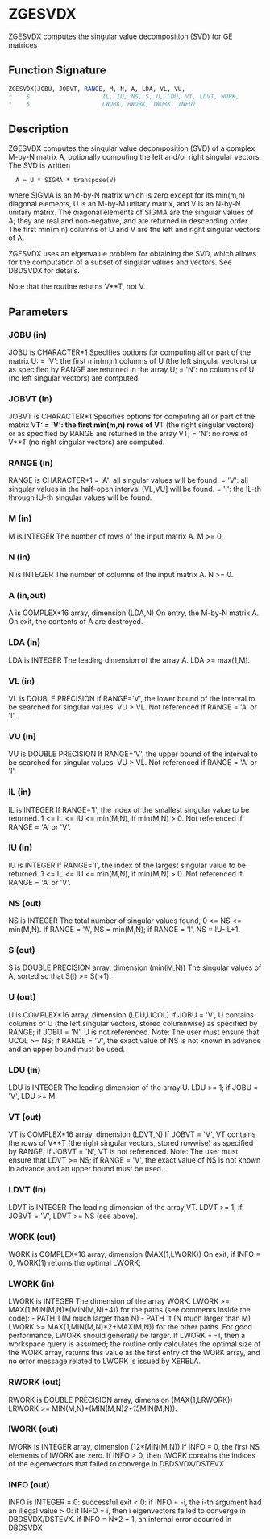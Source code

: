 # ZGESVDX

ZGESVDX computes the singular value decomposition (SVD) for GE matrices

## Function Signature

```fortran
ZGESVDX(JOBU, JOBVT, RANGE, M, N, A, LDA, VL, VU,
*    $                    IL, IU, NS, S, U, LDU, VT, LDVT, WORK,
*    $                    LWORK, RWORK, IWORK, INFO)
```

## Description


  ZGESVDX computes the singular value decomposition (SVD) of a complex
  M-by-N matrix A, optionally computing the left and/or right singular
  vectors. The SVD is written

      A = U * SIGMA * transpose(V)

  where SIGMA is an M-by-N matrix which is zero except for its
  min(m,n) diagonal elements, U is an M-by-M unitary matrix, and
  V is an N-by-N unitary matrix.  The diagonal elements of SIGMA
  are the singular values of A; they are real and non-negative, and
  are returned in descending order.  The first min(m,n) columns of
  U and V are the left and right singular vectors of A.

  ZGESVDX uses an eigenvalue problem for obtaining the SVD, which
  allows for the computation of a subset of singular values and
  vectors. See DBDSVDX for details.

  Note that the routine returns V**T, not V.

## Parameters

### JOBU (in)

JOBU is CHARACTER*1 Specifies options for computing all or part of the matrix U: = 'V': the first min(m,n) columns of U (the left singular vectors) or as specified by RANGE are returned in the array U; = 'N': no columns of U (no left singular vectors) are computed.

### JOBVT (in)

JOBVT is CHARACTER*1 Specifies options for computing all or part of the matrix V**T: = 'V': the first min(m,n) rows of V**T (the right singular vectors) or as specified by RANGE are returned in the array VT; = 'N': no rows of V**T (no right singular vectors) are computed.

### RANGE (in)

RANGE is CHARACTER*1 = 'A': all singular values will be found. = 'V': all singular values in the half-open interval (VL,VU] will be found. = 'I': the IL-th through IU-th singular values will be found.

### M (in)

M is INTEGER The number of rows of the input matrix A. M >= 0.

### N (in)

N is INTEGER The number of columns of the input matrix A. N >= 0.

### A (in,out)

A is COMPLEX*16 array, dimension (LDA,N) On entry, the M-by-N matrix A. On exit, the contents of A are destroyed.

### LDA (in)

LDA is INTEGER The leading dimension of the array A. LDA >= max(1,M).

### VL (in)

VL is DOUBLE PRECISION If RANGE='V', the lower bound of the interval to be searched for singular values. VU > VL. Not referenced if RANGE = 'A' or 'I'.

### VU (in)

VU is DOUBLE PRECISION If RANGE='V', the upper bound of the interval to be searched for singular values. VU > VL. Not referenced if RANGE = 'A' or 'I'.

### IL (in)

IL is INTEGER If RANGE='I', the index of the smallest singular value to be returned. 1 <= IL <= IU <= min(M,N), if min(M,N) > 0. Not referenced if RANGE = 'A' or 'V'.

### IU (in)

IU is INTEGER If RANGE='I', the index of the largest singular value to be returned. 1 <= IL <= IU <= min(M,N), if min(M,N) > 0. Not referenced if RANGE = 'A' or 'V'.

### NS (out)

NS is INTEGER The total number of singular values found, 0 <= NS <= min(M,N). If RANGE = 'A', NS = min(M,N); if RANGE = 'I', NS = IU-IL+1.

### S (out)

S is DOUBLE PRECISION array, dimension (min(M,N)) The singular values of A, sorted so that S(i) >= S(i+1).

### U (out)

U is COMPLEX*16 array, dimension (LDU,UCOL) If JOBU = 'V', U contains columns of U (the left singular vectors, stored columnwise) as specified by RANGE; if JOBU = 'N', U is not referenced. Note: The user must ensure that UCOL >= NS; if RANGE = 'V', the exact value of NS is not known in advance and an upper bound must be used.

### LDU (in)

LDU is INTEGER The leading dimension of the array U. LDU >= 1; if JOBU = 'V', LDU >= M.

### VT (out)

VT is COMPLEX*16 array, dimension (LDVT,N) If JOBVT = 'V', VT contains the rows of V**T (the right singular vectors, stored rowwise) as specified by RANGE; if JOBVT = 'N', VT is not referenced. Note: The user must ensure that LDVT >= NS; if RANGE = 'V', the exact value of NS is not known in advance and an upper bound must be used.

### LDVT (in)

LDVT is INTEGER The leading dimension of the array VT. LDVT >= 1; if JOBVT = 'V', LDVT >= NS (see above).

### WORK (out)

WORK is COMPLEX*16 array, dimension (MAX(1,LWORK)) On exit, if INFO = 0, WORK(1) returns the optimal LWORK;

### LWORK (in)

LWORK is INTEGER The dimension of the array WORK. LWORK >= MAX(1,MIN(M,N)*(MIN(M,N)+4)) for the paths (see comments inside the code): - PATH 1 (M much larger than N) - PATH 1t (N much larger than M) LWORK >= MAX(1,MIN(M,N)*2+MAX(M,N)) for the other paths. For good performance, LWORK should generally be larger. If LWORK = -1, then a workspace query is assumed; the routine only calculates the optimal size of the WORK array, returns this value as the first entry of the WORK array, and no error message related to LWORK is issued by XERBLA.

### RWORK (out)

RWORK is DOUBLE PRECISION array, dimension (MAX(1,LRWORK)) LRWORK >= MIN(M,N)*(MIN(M,N)*2+15*MIN(M,N)).

### IWORK (out)

IWORK is INTEGER array, dimension (12*MIN(M,N)) If INFO = 0, the first NS elements of IWORK are zero. If INFO > 0, then IWORK contains the indices of the eigenvectors that failed to converge in DBDSVDX/DSTEVX.

### INFO (out)

INFO is INTEGER = 0: successful exit < 0: if INFO = -i, the i-th argument had an illegal value > 0: if INFO = i, then i eigenvectors failed to converge in DBDSVDX/DSTEVX. if INFO = N*2 + 1, an internal error occurred in DBDSVDX

